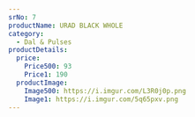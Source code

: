 ```yaml
---
srNo: 7
productName: URAD BLACK WHOLE
category:
  - Dal & Pulses
productDetails:
  price:
    Price500: 93
    Price1: 190
  productImage:
    Image500: https://i.imgur.com/L3R0j0p.png
    Image1: https://i.imgur.com/5q65pxv.png
---
```

